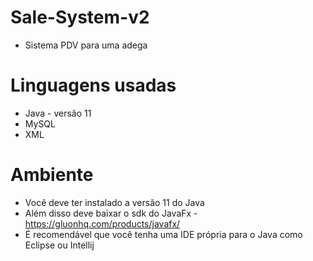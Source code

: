 # Sale-System-v2
* Sistema PDV para uma adega

# Linguagens usadas
* Java - versão 11
* MySQL
* XML

# Ambiente

* Você deve ter instalado a versão 11 do Java
* Além disso deve baixar o sdk do JavaFx - https://gluonhq.com/products/javafx/
* É recomendável que você tenha uma IDE própria para o Java como Eclipse ou Intellij


